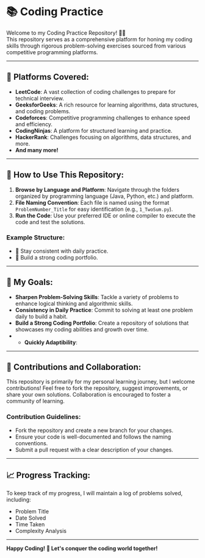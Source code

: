 # 📚 Coding Practice 

Welcome to my Coding Practice Repository! 👨‍💻  
This repository serves as a comprehensive platform for honing my coding skills through rigorous problem-solving exercises sourced from various competitive programming platforms. 

---
## 🚀 Platforms Covered:

- **LeetCode**: A vast collection of coding challenges to prepare for technical interview.
- **GeeksforGeeks**: A rich resource for learning algorithms, data structures, and coding problems.
- **Codeforces**: Competitive programming challenges to enhance speed and efficiency.
- **CodingNinjas**: A platform for structured learning and practice.
- **HackerRank**: Challenges focusing on algorithms, data structures, and more.
- **And many more!**

---

## 📝 How to Use This Repository:

1. **Browse by Language and Platform**: Navigate through the folders organized by programming language (Java, Python, etc.) and platform.
2. **File Naming Convention**: Each file is named using the format `ProblemNumber_Title` for easy identification (e.g., `1_TwoSum.py`).
3. **Run the Code**: Use your preferred IDE or online compiler to execute the code and test the solutions.

### Example Structure:
- 🥇 Stay consistent with daily practice.
- 📑 Build a strong coding portfolio.

---

## 🎯 My Goals:

- **Sharpen Problem-Solving Skills**: Tackle a variety of problems to enhance logical thinking and algorithmic skills.
- **Consistency in Daily Practice**: Commit to solving at least one problem daily to build a habit.
- **Build a Strong Coding Portfolio**: Create a repository of solutions that showcases my coding abilities and growth over time.
- - **Quickly Adaptibility**: 

---

## 🤝 Contributions and Collaboration:

This repository is primarily for my personal learning journey, but I welcome contributions! Feel free to fork the repository, suggest improvements, or share your own solutions. Collaboration is encouraged to foster a community of learning.

### Contribution Guidelines:
- Fork the repository and create a new branch for your changes.
- Ensure your code is well-documented and follows the naming conventions.
- Submit a pull request with a clear description of your changes.

---

## 📈 Progress Tracking:

To keep track of my progress, I will maintain a log of problems solved, including:
- Problem Title
- Date Solved
- Time Taken
- Complexity Analysis

---

**Happy Coding! 🚀 Let's conquer the coding world together!**


